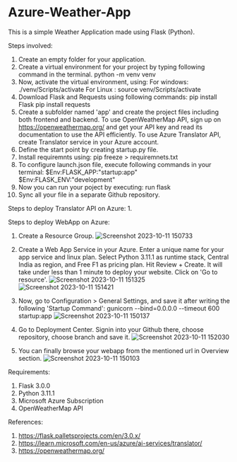 # Azure-Weather-App
This is a simple Weather Application made using Flask (Python).

Steps involved:
1. Create an empty folder for your application.
2. Create a virtual environment for your project by typing following command in the terminal.
   python -m venv venv
3. Now, activate the virtual environment, using:
   For windows: ./venv/Scripts/activate
   For Linux  : source venv/Scripts/activate
4. Download Flask and Requests using following commands:
   pip install Flask
   pip install requests
5. Create a subfolder named 'app' and create the project files including both frontend and backend.
   To use OpenWeatherMap API, sign up on https://openweathermap.org/ and get your API key and read its documentation to use      the API efficiently.
   To use Azure Translator API, create Translator service in your Azure account.
7. Define the start point by creating startup.py file.
8. Install requiremnts using:
   pip freeze > requiremnets.txt
9. To configure launch.json file, execute following commands in your terminal:
   $Env:FLASK_APP:"startup:app"
   $Env:FLASK_ENV:"development"
10. Now you can run your poject by executing:
    run flask
11. Sync all your file in a separate Github repository.

Steps to deploy Translator API on Azure:
1. 

Steps to deploy WebApp on Azure:
1. Create a Resource Group.
   ![Screenshot 2023-10-11 150733](https://github.com/RohanLuhar/Azure-Weather-App/assets/99538858/04ee3cbf-d042-45a6-b5a7-0857b68c9a9f)
   
2. Create a Web App Service in your Azure.
   Enter a unique name for your app service and linux plan.
   Select Python 3.11.1 as runtime stack, Central India as region, and Free F1 as pricing plan.
   Hit Review + Create.
   It will take under less than 1 minute to deploy your website. Click on 'Go to resource'.
![Screenshot 2023-10-11 151325](https://github.com/RohanLuhar/Azure-Weather-App/assets/99538858/cd3e4b9e-3c71-4820-b62b-ecf17d6f28b9)
   ![Screenshot 2023-10-11 151421](https://github.com/RohanLuhar/Azure-Weather-App/assets/99538858/b32f69de-9aee-483d-93a0-5af6144b5063)
   
3. Now, go to Configuration > General Settings, and save it after writing the following 'Startup Command':
   gunicorn --bind=0.0.0.0 --timeout 600 startup:app
   ![Screenshot 2023-10-11 150137](https://github.com/RohanLuhar/Azure-Weather-App/assets/99538858/9c8494c0-9e83-4636-96aa-97b295ba9aeb)
   
4. Go to Deployment Center.
   Signin into your Github there, choose repository, choose branch and save it.
   ![Screenshot 2023-10-11 152030](https://github.com/RohanLuhar/Azure-Weather-App/assets/99538858/3855db00-85ee-44af-bd65-fa12f2230352)

   
5. You can finally browse your webapp from the mentioned url in Overview section.
![Screenshot 2023-10-11 150103](https://github.com/RohanLuhar/Azure-Weather-App/assets/99538858/08b1d00c-71cc-4a85-8da7-ac18a93abaaf)


Requirements:
1. Flask 3.0.0
2. Python 3.11.1
3. Microsoft Azure Subscription
4. OpenWeatherMap API

References:
1. https://flask.palletsprojects.com/en/3.0.x/
2. https://learn.microsoft.com/en-us/azure/ai-services/translator/
3. https://openweathermap.org/
